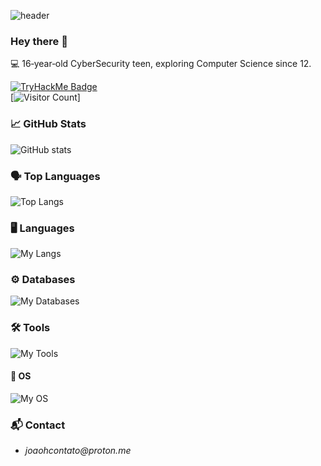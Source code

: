 ![header](https://capsule-render.vercel.app/api?type=waving&color=auto&height=200&text=Hey%20there!%20I'm%20João%20H.)

### Hey there 👋
💻 16‑year‑old CyberSecurity teen, exploring Computer Science since 12.

[![TryHackMe Badge](https://tryhackme-badges.s3.amazonaws.com/joaoh.png)](https://tryhackme.com/p/joaostack)  
[![Visitor Count](https://profile-counter.glitch.me/joaostack/count.svg)]

### 📈 GitHub Stats 
![GitHub stats](https://github-readme-stats.vercel.app/api?username=joaostack&show_icons=true&theme=react&hide_border=true)  

### 🗣️ Top Languages  
![Top Langs](https://github-readme-stats.vercel.app/api/top-langs/?username=joaostack&theme=react&show_icons=true&hide_border=true&layout=compact)

### 🖥️ Languages
![My Langs](https://skillicons.dev/icons?i=cs,bash,js,html,css)

### ⚙️ Databases
![My Databases](https://skillicons.dev/icons?i=mysql,mongodb,sqlite,postgres)

### 🛠️ Tools
![My Tools](https://skillicons.dev/icons?i=git,docker,vscode,visualstudio,neovim)

#### 👾 OS
![My OS](https://skillicons.dev/icons?i=windows,linux)


### 📬 Contact  
- _joaohcontato@proton.me_
